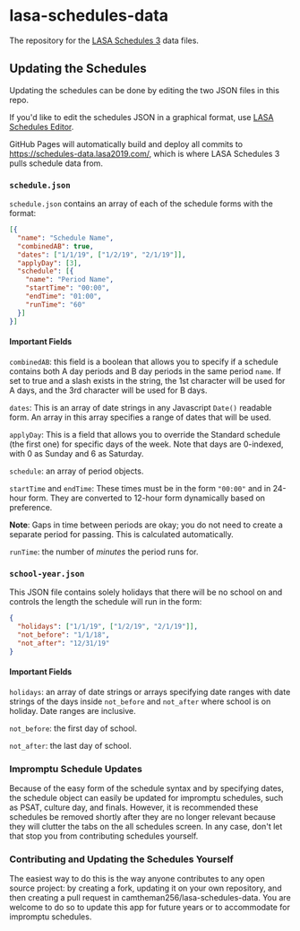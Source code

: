 # lasa-schedules-data
The repository for the [LASA Schedules 3](https://github.com/camtheman256/lasa-schedules-3) data files.

## Updating the Schedules

Updating the schedules can be done by editing the two JSON files in this repo.

If you'd like to edit the schedules JSON in a graphical format, use [LASA Schedules Editor](https://schedules-editor.lasa2019.com).

GitHub Pages will automatically build and deploy all commits to https://schedules-data.lasa2019.com/, which is where LASA Schedules 3 pulls schedule data from.

### `schedule.json`

`schedule.json` contains an array of each of the schedule forms with the format:

```json
[{
  "name": "Schedule Name",
  "combinedAB": true,
  "dates": ["1/1/19", ["1/2/19", "2/1/19"]],
  "applyDay": [3],
  "schedule": [{
    "name": "Period Name",
    "startTime": "00:00",
    "endTime": "01:00",
    "runTime": "60"
  }]
}]
```

#### Important Fields

`combinedAB`: this field is a boolean that allows you to specify if a schedule contains both A day periods and B day periods in the same period `name`. If set to true and a slash exists in the string, the 1st character will be used for A days, and the 3rd character will be used for B days.

`dates`: This is an array of date strings in any Javascript `Date()` readable form. An array in this array specifies a range of dates that will be used.

`applyDay`: This is a field that allows you to override the Standard schedule (the first one) for specific days of the week. Note that days are 0-indexed, with 0 as Sunday and 6 as Saturday.

`schedule`: an array of period objects.

`startTime` and `endTime`: These times must be in the form `"00:00"` and in 24-hour form. They are converted to 12-hour form dynamically based on preference.

**Note**: Gaps in time between periods are okay; you do not need to create a separate period for passing. This is calculated automatically.

`runTime`: the number of _minutes_ the period runs for.

### `school-year.json`

This JSON file contains solely holidays that there will be no school on and controls the length the schedule will run in the form:

```json
{
  "holidays": ["1/1/19", ["1/2/19", "2/1/19"]],
  "not_before": "1/1/18",
  "not_after": "12/31/19"
}
```

#### Important Fields

`holidays`: an array of date strings or arrays specifying date ranges with date strings of the days inside `not_before` and `not_after` where school is on holiday. Date ranges are inclusive.

`not_before`: the first day of school.

`not_after`: the last day of school.

### Impromptu Schedule Updates

Because of the easy form of the schedule syntax and by specifying dates, the schedule object can easily be updated for impromptu schedules, such as PSAT, culture day, and finals. However, it is recommended these schedules be removed shortly after they are no longer relevant because they will clutter the tabs on the all schedules screen. In any case, don't let that stop you from contributing schedules yourself.

### Contributing and Updating the Schedules Yourself

The easiest way to do this is the way anyone contributes to any open source project: by creating a fork, updating it on your own repository, and then creating a pull request in camtheman256/lasa-schedules-data. You are welcome to do so to update this app for future years or to accommodate for impromptu schedules.
